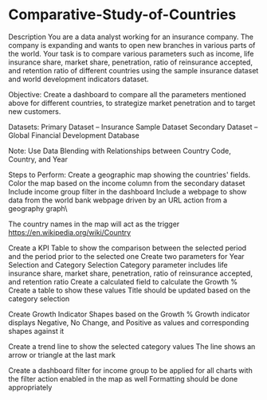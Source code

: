 # Comparative-Study-of-Countries
Description
You are a data analyst working for an insurance company. The company is expanding and wants to open new branches in various parts of the world. Your task is to compare various parameters such as income, life insurance share, market share, penetration, ratio of reinsurance accepted, and retention ratio of different countries using the sample insurance dataset and world development indicators dataset.

Objective: 
Create a dashboard to compare all the parameters mentioned above for different countries, to strategize market penetration and to target new customers.

Datasets:
Primary Dataset – Insurance Sample Dataset
Secondary Dataset – Global Financial Development Database

Note: Use Data Blending with Relationships between Country Code, Country, and Year

Steps to Perform: 
Create a geographic map showing the countries' fields. Color the map based on the income column from the secondary dataset
Include income group filter in the dashboard
Include a webpage to show data from the world bank webpage driven by an URL action from a geography graph\

The country names in the map will act as the trigger
https://en.wikipedia.org/wiki/Country

Create a KPI Table to show the comparison between the selected period and the period prior to the selected one
Create two parameters for Year Selection and Category Selection
Category parameter includes life insurance share, market share, penetration, ratio of reinsurance accepted, and retention ratio
Create a calculated field to calculate the Growth %
Create a table to show these values
Title should be updated based on the category selection

Create Growth Indicator Shapes based on the Growth %
Growth indicator displays Negative, No Change, and Positive as values and corresponding shapes against it

Create a trend line to show the selected category values
The line shows an arrow or triangle at the last mark

Create a dashboard filter for income group to be applied for all charts with the filter action enabled in the map as well
Formatting should be done appropriately

